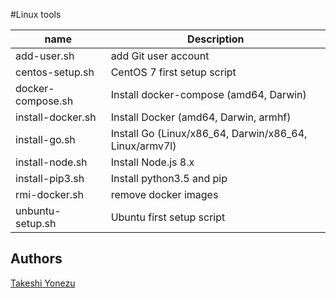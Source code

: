 #Linux tools

| name | Description |
|---|---|
| add-user.sh | add Git user account |
| centos-setup.sh | CentOS 7 first setup script |
| docker-compose.sh | Install docker-compose (amd64, Darwin) |
| install-docker.sh | Install Docker (amd64, Darwin, armhf) |
| install-go.sh | Install Go (Linux/x86_64, Darwin/x86_64, Linux/armv7l) |
| install-node.sh | Install Node.js 8.x |
| install-pip3.sh | Install python3.5 and pip |
| rmi-docker.sh | remove docker images |
| unbuntu-setup.sh | Ubuntu first setup script |

## Authors
[Takeshi Yonezu](https://github.com/tkyonezu)
